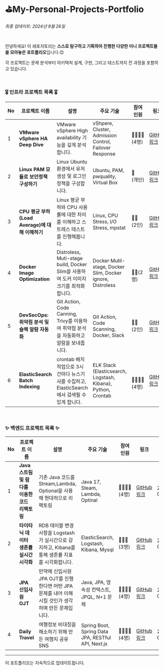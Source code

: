 # ⛳My-Personal-Projects-Portfolio

*최종 업데이트: 2024년 9월 26일*

<br>

안녕하세요! 이 레포지토리는 **스스로 탐구하고 기획하여 진행한 다양한 미니 프로젝트들을 모아놓은 포트폴리오**입니다.😊 <br>

각 프로젝트는 문제 분석부터 아키텍처 설계, 구현, 그리고 테스트까지 전 과정을 포함하고 있습니다. 

<br>

### 🎖️ 인프라 프로젝트 목록 🎖️

| No | 프로젝트 이름 | 설명 | 주요 기술 | 참여<br> 인원 | 링크 | 날짜 |
|----|---------------|------|-----------|----------|------|------|
| 1  | **VMware vSphere HA Deep Dive** | VMware vSphere High availability 기능을 깊게 분석합니다.| vShpere, Cluster, Admission Control, Failover Response | 👩‍👩‍👧‍👦 (4명) | [GitHub 링크](https://github.com/ChoiYoungHa/VMware_vSphere_HA_DeepDive) | 2024-09-13 |
| 2  | **Linux PAM 모듈로 보안정책 구성하기** | Linux Ubuntu 환경에서 유저생성 및 로그인 정책을 구성합니다. | Ubuntu, PAM, pwquality, Virtual Box| 🙋<br> (개인) | [GitHub 링크](https://github.com/ChoiYoungHa/Linux_PAM) | 2024-09-19 |
| 3  | **CPU 평균 부하(Load Average)에 대해 이해하기** | Linux 평균 부하와 CPU 사용률에 대한 차이를 이해하고 스트레스 테스트를 진행해봅니다. | Linux, CPU Stress, I/O Stress, mpstat| 👩‍👩<br> (2인) | [GitHub 링크](https://github.com/ChoiYoungHa/Linux_LoadAverage) | 2024-09-23 |
| 4  | **Docker Image Optimization** | Distroless, Muti-stage build, Docker Slim을 사용하여 도커 이미지 크기를 최적화합니다. | Docker Mutil-stage, Docker Slim, Docker ignore, Distroless | <br>👩‍👩(2명) | [GitHub 링크](https://github.com/ChoiYoungHa/FISA3-DockerImageOptimization) | 2024-09-24 |
| 5  | **DevSecOps: 취약점 분석 및 슬랙 알람 자동화** | Git Action, Code Canning, Trivy를 이용하여 취약점 분석을 자동화하고 알람을 보내줍니다.  | Git Action, Code Scanning, Docker, Slack | 👩‍👩<br> (2인) | [GitHub 링크](https://github.com/ChoiYoungHa/FISA3-Docker-Trivyㄴ) | 2024-09-25 |
| 6  | **ElasticSearch Batch Indexing** | crontab 배치작업으로 3시간마다 뉴스기사를 수집하고, ElasticSearch에서 검색될 수 있게 합니다. | ELK Stack (Elasticsearch, Logstash, Kibana), Python, Crontab | <br>👩‍👩‍👧‍👦(4명) | [GitHub 링크](https://github.com/ChoiYoungHa/WooriFISA-ELK-Batch-Indexing) | 2024-09-20 |

<br>

### ✨ 백엔드 프로젝트 목록 ✨

| No | 프로젝트 이름 | 설명 | 주요 기술 | 참여 인원 | 링크 | 날짜 |
|----|---------------|------|-----------|----------|------|------|
| 1  | **Java 스트림 및 람다를 이용한 코드 리팩토링** | 기존 Java 코드를 Stream,Lambda, Optional을 사용해 현대적으로 리팩토링 | Java 17, Steam, Lambda, Optinal | 👩‍👩‍👧‍👦 <br> (4명) | [GitHub 링크](https://github.com/ChoiYoungHa/WooriFISA-java-stream-refactoring) | 2024-07-19 |
| 2  | **타이타닉 데이터 생존률 실시간 시각화** | RDB 테이블 변경사항을 Logstash가 실시간으로 감지하고, Kibana를 통해 생존률 지표를 시각화합니다. | ElasticSearch, Logstash, Kibana, Mysql | 👩‍👩‍👧 <br> (3명) | [GitHub 링크](https://github.com/ChoiYoungHa/WooriFISA-ELK-RDB-Pipline) | 2024-07-25 |
| 3  | **JPA 신입사원 OJT** | 만약에 신입사원 JPA OJT를 진행한다면 어떤 JPA 문제를 내어 이해시킬 것인가 생각하며 만든 문제입니다. | Java, JPA, 영속성 컨텍스트, JPQL, N+1 문제 | 👩‍👩‍👧‍👦 <br> (4명) | [GitHub 링크](https://github.com/ChoiYoungHa/WooriFISA-JPA-OJT) | 2024-08-02 |
| 4  | **Daily Travel** | 여행정보 비대칭을 해소하기 위해 만든 여행지 공유 SNS | Spring Boot, Spring Data JPA, RESTful API, Next.js | 👩‍👩‍👧‍👦 <br> (4명) | [GitHub 링크](https://github.com/ChoiYoungHa/WooriFISA-DailyTravel) | 2024-08-16 |

---

이 포트폴리오는 지속적으로 업데이트됩니다.
